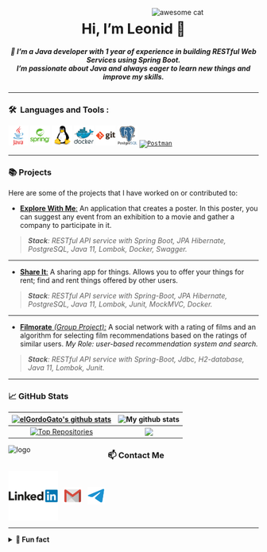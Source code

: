 <p><img align='right' width="215" 
src="https://media.giphy.com/media/v1.Y2lkPTc5MGI3NjExaDRoOHhrb3JwM3ZkaWh5YW1xb3IzcjFmNm9jbDVzYXN2dWg5OGE0OSZlcD12MV9pbnRlcm5hbF9naWZfYnlfaWQmY3Q9Zw/VbnUQpnihPSIgIXuZv/giphy-downsized.gif" alt="awesome cat"/></p>

<h1 align="center">Hi, I’m Leonid 👋</h1>

<h5 align="center">
🌱 I’m a Java developer with 1 year of experience in building RESTful Web Services using Spring Boot.<br>
I’m passionate about Java and always eager to learn new things and improve my skills.
</h5>


  ---

### 🛠️ &nbsp;Languages and Tools :
<p>
  <a href="https://www.java.com" target="_blank" rel="noreferrer">
    <code><img title="Java" alt="Java" height="40" src="https://raw.githubusercontent.com/devicons/devicon/master/icons/java/java-original-wordmark.svg"/></code></a>
  <a href="https://spring.io/" target="_blank" rel="noreferrer">
    <code><img title="Spring" alt="Spring" height="40" src="https://raw.githubusercontent.com/devicons/devicon/master/icons/spring/spring-original-wordmark.svg"/></code></a>
  <a href="https://www.linux.org/" target="_blank" rel="noreferrer">
    <code><img title="Linux" alt="Linux" height="40" src="https://raw.githubusercontent.com/devicons/devicon/master/icons/linux/linux-original.svg"/></code></a>
  <a href="https://www.docker.com/" target="_blank" rel="noreferrer">
    <code><img title="Docker" alt="Docker" height="40" src="https://raw.githubusercontent.com/devicons/devicon/master/icons/docker/docker-original-wordmark.svg"/></code></a>
  <a href="https://git-scm.com/" target="_blank" rel="noreferrer">
    <code><img title="Git" alt="Git" height="40" src="https://raw.githubusercontent.com/devicons/devicon/master/icons/git/git-original-wordmark.svg"/></code></a>
  <a href="https://www.postgresql.org" target="_blank" rel="noreferrer">
    <code><img title="PostgreSql" alt="PostgreSql" height="40" src="https://raw.githubusercontent.com/devicons/devicon/master/icons/postgresql/postgresql-original-wordmark.svg"/></code></a>
  <a href="https://postman.com" target="_blank" rel="noreferrer">
    <code><img title="Postman"  alt="Postman" height="40" src="https://www.vectorlogo.zone/logos/getpostman/getpostman-icon.svg"/></code></a>
</p>

---

### 📚 Projects
Here are some of the projects that I have worked on or contributed to:

- [**Explore With Me**:](https://github.com/elGordoGato/explore-with-me) An application that creates a poster. 
In this poster, you can suggest any event from an exhibition to a movie and gather a company to participate in it.

>_***Stack***: RESTful API service with Spring Boot, JPA Hibernate, PostgreSQL, Java 11, Lombok, Docker, Swagger._

---

- [**Share It**:](https://github.com/elGordoGato/java-shareit) A sharing app for things. Allows you to offer your things for rent; 
find and rent things offered by other users. 

>_***Stack***: RESTful API service with Spring-Boot, JPA Hibernate, PostgreSQL, Java 11, Lombok, Junit, MockMVC, Docker._

---

- [**Filmorate** _(Group Project):_](https://github.com/AlexeiRomanchenko/java-filmorate)  A social network with a rating of films
and an algorithm for selecting film recommendations based on the ratings of similar users. _My Role: user-based recommendation system and search._

>_***Stack***: RESTful API service with Spring-Boot, Jdbc, H2-database, Java 11, Lombok, Junit._

---

### 📈 GitHub Stats
| <a href="https://github.com/anuraghazra/github-readme-stats"><img align="center" src="https://github-readme-stats.vercel.app/api?username=elgordogato&show=reviews,prs_merged,prs_merged_percentage&show_icons=true&include_all_commits=true&theme=transparent&&hide=stars&hide_border=true&rank_icon=percentile" alt="elGordoGato's github stats" /></a> |                   <img align="center" src="https://github-readme-streak-stats.herokuapp.com?user=elGordoGato&theme=transparent&hide_border=true&date_format=M%20j%5B%2C%20Y%5D" alt="My github stats" />                   |
|:-----------------------------------------------------------------------------------------------------------------------------------------------------------------------------------------------------------------------------------------------------------------------------------------------------------------------------------------------------:|:----------------------------------------------------------------------------------------------------------------------------------------------------------------------------------------------------------------------:| 
|                                                      <a href="https://github.com/elgordogato/explore-with-me"> <img align="center" src="https://github-readme-stats.vercel.app/api/pin/?username=elgordogato&repo=explore-with-me&theme=transparent&hide_border=true"  alt="Top Repositories"/></a>                                                       | <a href="https://github.com/elgordogato/github-readme-stats"><img align="center" src="https://github-readme-stats.vercel.app/api/top-langs/?username=elgordogato&layout=compact&theme=transparent&hide_border=true" /></a> |






<p><img align='left' src="https://media.giphy.com/media/v1.Y2lkPTc5MGI3NjExcGw5ZDVqdmpyOXY2aGN0bjBxeHBkN3hucGR6MDE2M2k1enFwamZsaSZlcD12MV9pbnRlcm5hbF9naWZfYnlfaWQmY3Q9cw/UQsHPXWUijXGwdEGeZ/giphy.gif" width="200" alt="logo"/></p>


### 📫 Contact Me <br>
<a href="https://linkedin.com/in/elgordogato"><img align='center' height="100" src="https://raw.githubusercontent.com/devicons/devicon/master/icons/linkedin/linkedin-original-wordmark.svg"></a>&nbsp;&nbsp;
<a href="mailto:4kleonv@gmail.com"><img align='center' height="35" src="icons/gmail.png"></a>&nbsp;&nbsp;
<a href="https://t.me/kumar_lv"><img align='center' height="35" src="icons/telegram.svg"></a>

---




<p>
<img align="right" src="https://komarev.com/ghpvc/?username=elGordoGato&style=flat-square&color=green" alt="" />

<details><summary><strong>🌟 Fun fact</strong></summary>

> I'm a former seafarer 🚢


</details>


<!--
**elGordoGato/elGordoGato** is a ✨ _special_ ✨ repository because its `README.md` (this file) appears on your GitHub profile.

Here are some ideas to get you started:
<img src="https://media.giphy.com/media/v1.Y2lkPTc5MGI3NjExODhneGw4czM3a25qbGh2Nm1zNG9hbmo5Znc3ajQ2cXBkcTczMTJsaiZlcD12MV9pbnRlcm5hbF9naWZfYnlfaWQmY3Q9cw/hvRJCLFzcasrR4ia7z/giphy.gif" width="20">

- 🔭 I’m currently working on ...
- 🌱 I’m currently learning ...
- 👯 I’m looking to collaborate on ...
- 🤔 I’m looking for help with ...
- 💬 Ask me about ...
- 📫 How to reach me: ...
- 😄 Pronouns: ...
- ⚡ Fun fact: ...
-->
